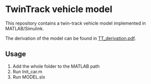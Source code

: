 # TwinTrack vehicle model

This repository contains a twin-track vehicle model implemented in MATLAB/Simulink.

The derivation of the model can be found in [TT_derivation.pdf](TT_derivation.pdf).

## Usage

1. Add the whole folder to the MATLAB path
2. Run Init_car.m
3. Run MODEL.slx

